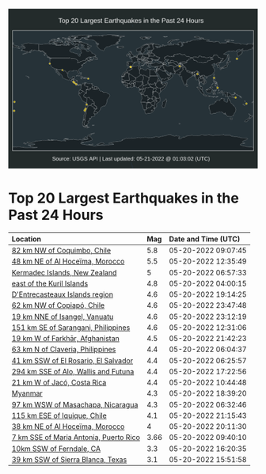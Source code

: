 ![Map](./map.png)

# Top 20 Largest Earthquakes in the Past 24 Hours

| Location | Mag | Date and Time (UTC) |
|:---|:---|:---|
| [82 km NW of Coquimbo, Chile](https://earthquake.usgs.gov/earthquakes/eventpage/us6000hmkd) | 5.8 | 05-20-2022 09:07:45 |
| [48 km NE of Al Hoceïma, Morocco](https://earthquake.usgs.gov/earthquakes/eventpage/us6000hmld) | 5.5 | 05-20-2022 12:35:49 |
| [Kermadec Islands, New Zealand](https://earthquake.usgs.gov/earthquakes/eventpage/us6000hmk3) | 5 | 05-20-2022 06:57:33 |
| [east of the Kuril Islands](https://earthquake.usgs.gov/earthquakes/eventpage/us6000hmil) | 4.8 | 05-20-2022 04:00:15 |
| [D'Entrecasteaux Islands region](https://earthquake.usgs.gov/earthquakes/eventpage/us6000hmr3) | 4.6 | 05-20-2022 19:14:25 |
| [62 km NW of Copiapó, Chile](https://earthquake.usgs.gov/earthquakes/eventpage/us6000hmtc) | 4.6 | 05-20-2022 23:47:48 |
| [19 km NNE of Isangel, Vanuatu](https://earthquake.usgs.gov/earthquakes/eventpage/us6000hmt5) | 4.6 | 05-20-2022 23:12:19 |
| [151 km SE of Sarangani, Philippines](https://earthquake.usgs.gov/earthquakes/eventpage/us6000hmlc) | 4.6 | 05-20-2022 12:31:06 |
| [19 km W of Farkhār, Afghanistan](https://earthquake.usgs.gov/earthquakes/eventpage/us6000hmsd) | 4.5 | 05-20-2022 21:42:23 |
| [63 km N of Claveria, Philippines](https://earthquake.usgs.gov/earthquakes/eventpage/us6000hmjg) | 4.4 | 05-20-2022 06:04:37 |
| [41 km SSW of El Rosario, El Salvador](https://earthquake.usgs.gov/earthquakes/eventpage/us6000hmjk) | 4.4 | 05-20-2022 06:25:57 |
| [294 km SSE of Alo, Wallis and Futuna](https://earthquake.usgs.gov/earthquakes/eventpage/us6000hmqc) | 4.4 | 05-20-2022 17:22:56 |
| [21 km W of Jacó, Costa Rica](https://earthquake.usgs.gov/earthquakes/eventpage/us6000hml1) | 4.4 | 05-20-2022 10:44:48 |
| [Myanmar](https://earthquake.usgs.gov/earthquakes/eventpage/us6000hmqu) | 4.3 | 05-20-2022 18:39:20 |
| [97 km WSW of Masachapa, Nicaragua](https://earthquake.usgs.gov/earthquakes/eventpage/us6000hmjv) | 4.3 | 05-20-2022 06:32:46 |
| [115 km ESE of Iquique, Chile](https://earthquake.usgs.gov/earthquakes/eventpage/us6000hms5) | 4.1 | 05-20-2022 21:15:43 |
| [38 km NE of Al Hoceïma, Morocco](https://earthquake.usgs.gov/earthquakes/eventpage/us6000hmrr) | 4 | 05-20-2022 20:11:30 |
| [7 km SSE of Maria Antonia, Puerto Rico](https://earthquake.usgs.gov/earthquakes/eventpage/pr2022140000) | 3.66 | 05-20-2022 09:40:10 |
| [10km SSW of Ferndale, CA](https://earthquake.usgs.gov/earthquakes/eventpage/nc73736021) | 3.3 | 05-20-2022 16:20:35 |
| [39 km SSW of Sierra Blanca, Texas](https://earthquake.usgs.gov/earthquakes/eventpage/us6000hmpf) | 3.1 | 05-20-2022 15:51:58 |
